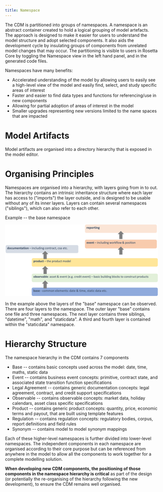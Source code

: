 ```yaml
---
title: Namespace
---
```


The CDM is partitioned into groups of namespaces. A namespace is an
abstract container created to hold a logical grouping of model
artefacts. The approach is designed to make it easier for users to
understand the model structure and adopt selected components. It also
aids the development cycle by insulating groups of components from
unrelated model changes that may occur. The partitioning is visible to
users in Rosetta Core by toggling the Namespace view in the left hand
panel, and in the generated code files.

Namespaces have many benefits:
-   Accelerated understanding of the model by allowing users to easily
    see a high-level view of the model and easily find, select, and
    study specific areas of interest
-   Faster and easier to find data types and functions for
    referencing/use in new components
-   Allowing for partial adoption of areas of interest in the model
-   Smaller upgrades representing new versions limited to the name
    spaces that are impacted

# Model Artifacts

Model artifacts are organised into a directory hierarchy that is exposed
in the model editor.

# Organising Principles

Namespaces are organised into a hierarchy, with layers going from in to
out. The hierarchy contains an intrinsic inheritance structure where
each layer has access to ("imports") the layer outside, and is designed
to be usable without any of its inner layers. Layers can contain several
namespaces ("siblings"), which can also refer to each other.

Example -- the base namespace

![](/website/static/img/namespaces.png)

In the example above the layers of the "base" namespace can be observed.
There are four layers to the namespace. The outer layer "base" contains
one file and three namespaces. The next layer contains three siblings,
"datetime", "math", and "staticdata". A third and fourth layer is
contained within the "staticdata" namespace.

# Hierarchy Structure

The namespace hierarchy in the CDM contains 7 components

-   Base -- contains basic concepts used across the model: date, time,
    maths, static data
-   Event -- contains business event concepts: primitive, contract
    state, and associated state transition function specifications
-   Legal Agreement -- contains generic documentation concepts: legal
    agreement, contract, and credit support specifications
-   Observable -- contains observable concepts: market data, holiday
    calendars, asset class specific specifications
-   Product -- contains generic product concepts: quantity, price,
    economic terms and payout, that are built using template features
-   Regulation -- contains regulation concepts: regulatory bodies,
    corpus, report definitions and field rules
-   Synonym -- contains model to model synonym mappings

Each of these higher-level namespaces is further divided into
lower-level namespaces. The independent components in each namespace are
organised according to their core purpose but can be referenced from
anywhere in the model to allow all the components to work together for a
complete modelling solution.

**When developing new CDM components, the positioning of those
components in the namespace hierarchy is critical** as part of the
design (or potentially the re-organising of the hierarchy following the
new development), to ensure the CDM remains well organised.
